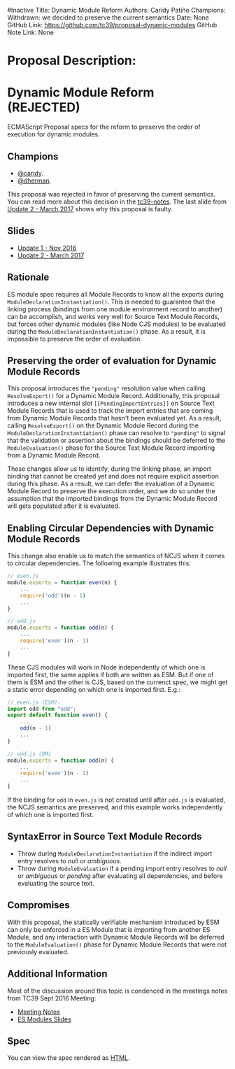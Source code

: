 #Inactive
Title: Dynamic Module Reform
Authors: Caridy Patiño
Champions: Withdrawn: we decided to preserve the current semantics
Date: None
GitHub Link: https://github.com/tc39/proposal-dynamic-modules
GitHub Note Link: None

# Proposal Description:
# Dynamic Module Reform (REJECTED)

ECMAScript Proposal specs for the reform to preserve the order of execution for dynamic modules.

## Champions

* [@caridy](https://github.com/caridy).
* [@dherman](https://github.com/dherman).

This proposal was rejected in favor of preserving the current semantics. You can read more about this decision in the [tc39-notes](https://github.com/rwaldron/tc39-notes/blob/master/es8/2017-03/mar-23.md#10iia-dynamic-module-reform-for-stage-2). The last slide from [Update 2 - March 2017](https://docs.google.com/presentation/d/1EYOysPhgjXtgmuNoZ_wUCMElZ8GKLxJmCLeF0EvUXkc/edit#slide=id.g1f1f22a6f5_1_31) shows why this proposal is faulty.

## Slides

* [Update 1 - Nov 2016](https://docs.google.com/presentation/d/1EYOysPhgjXtgmuNoZ_wUCMElZ8GKLxJmCLeF0EvUXkc/edit#slide=id.p)
* [Update 2 - March 2017](https://docs.google.com/presentation/d/1EYOysPhgjXtgmuNoZ_wUCMElZ8GKLxJmCLeF0EvUXkc/edit#slide=id.g1f19d52d1f_0_0)

## Rationale

ES module spec requires all Module Records to know all the exports during `ModuleDeclarationInstantiation()`. This is needed to guarantee that the linking process (bindings from one module environment record to another) can be accomplish, and works very well for Source Text Module Records, but forces other dynamic modules (like Node CJS modules) to be evaluated during the `ModuleDeclarationInstantiation()` phase. As a result, it is impossible to preserve the order of evaluation.

## Preserving the order of evaluation for Dynamic Module Records

This proposal introduces the `"pending"` resolution value when calling `ResolveExport()` for a Dynamic Module Record. Additionally, this proposal introduces a new internal slot `[[PendingImportEntries]]` on Source Text Module Records that is used to track the import entries that are coming from Dynamic Module Records that hasn't been evaluated yet. As a result, calling `ResolveExport()` on the Dynamic Module Record during the `ModuleDeclarationInstantiation()` phase can resolve to `"pending"` to signal that the validation or assertion about the bindings should be deferred to the `ModuleEvaluation()` phase for the Source Text Module Record importing from a Dynamic Module Record.

These changes allow us to identify, during the linking phase, an import binding that cannot be created yet and does not require explicit assertion during this phase. As a result, we can defer the evaluation of a Dynamic Module Record to preserve the execution order, and we do so under the assumption that the imported bindings from the Dynamic Module Record will gets populated after it is evaluated.

## Enabling Circular Dependencies with Dynamic Module Records

This change also enable us to match the semantics of NCJS when it comes to circular dependencies. The following example illustrates this:

```js
// even.js
module.exports = function even(n) {
    ...
    require('odd')(n - 1)
    ...
}

// odd.js
module.exports = function odd(n) {
    ...
    require('even')(n - 1)
    ...
}
```

These CJS modules will work in Node independently of which one is imported first, the same applies if both are written as ESM. But if one of them is ESM and the other is CJS, based on the currenct spec, we might get a static error depending on which one is imported first. E.g.:

```js
// even.js (ESM):
import odd from "odd";
export default function even() {
    ...
    odd(n - 1)
    ...
}

// odd.js (DM)
module.exports = function odd(n) {
    ...
    require('even')(n - 1)
    ...
}
```

If the binding for `odd` in `even.js` is not created until after `odd.js` is evaluated, the NCJS semantics are preserved, and this example works independently of which one is imported first.

## SyntaxError in Source Text Module Records

* Throw during `ModuleDeclarationInstantiation` if the indirect import entry resolves to *null* or *ambiguous*.
* Throw during `ModuleEvaluation` if a pending import entry resolves to *null* or *ambiguous* or *pending* after evaluating all dependencies, and before evaluating the source text.

## Compromises

With this proposal, the statically verifiable mechanism introduced by ESM can only be enforced in a ES Module that is importing from another ES Module, and any interaction with Dynamic Module Records will be deferred to the `ModuleEvaluation()` phase for Dynamic Module Records that were not previously evaluated.

## Additional Information

Most of the discussion around this topic is condenced in the meetings notes from TC39 Sept 2016 Meeting:

* [Meeting Notes](https://esdiscuss.org/notes/2016-09-28)
* [ES Modules Slides](https://esdiscuss.org/notes/2016-09/ES-Modules-Compat.pdf)

## Spec

You can view the spec rendered as [HTML](https://rawgit.com/tc39/proposal-dynamic-modules/master/index.html).
